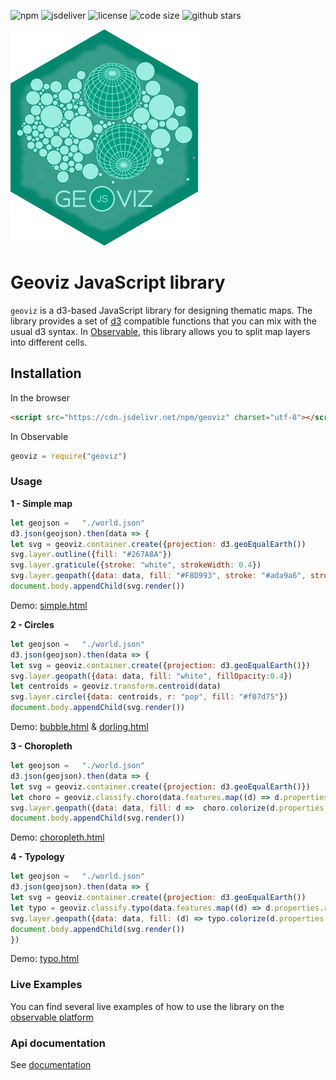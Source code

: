 ![npm](https://img.shields.io/npm/v/geoviz) ![jsdeliver](https://img.shields.io/jsdelivr/npm/hw/geoviz) ![license](https://img.shields.io/badge/license-MIT-success) ![code size](https://img.shields.io/github/languages/code-size/neocarto/geoviz) ![github stars](https://img.shields.io/github/stars/neocarto/geoviz?style=social)

![logo](img/logo_small.png)

# Geoviz JavaScript library

`geoviz` is a d3-based JavaScript library for designing thematic maps. The library provides a set of [d3](https://github.com/d3/d3) compatible functions that you can mix with the usual d3 syntax. In [Observable](https://observablehq.com/), this library allows you to split map layers into different cells.

## Installation

In the browser

```html
<script src="https://cdn.jsdelivr.net/npm/geoviz" charset="utf-8"></script>
```

In Observable

~~~js
geoviz = require("geoviz")
~~~

### Usage

**1 - Simple map**

~~~js
let geojson =   "./world.json"
d3.json(geojson).then(data => {
let svg = geoviz.container.create({projection: d3.geoEqualEarth())
svg.layer.outline({fill: "#267A8A"})
svg.layer.graticule({stroke: "white", strokeWidth: 0.4})
svg.layer.geopath({data: data, fill: "#F8D993", stroke: "#ada9a6", strokeWidth:0.5})
document.body.appendChild(svg.render())
~~~

Demo: [simple.html](https://neocarto.github.io/geoviz/examples/simple.html)

**2 - Circles**

~~~js
let geojson =   "./world.json"
d3.json(geojson).then(data => {
let svg = geoviz.container.create({projection: d3.geoEqualEarth()})
svg.layer.geopath({data: data, fill: "white", fillOpacity:0.4})
let centroids = geoviz.transform.centroid(data)
svg.layer.circle({data: centroids, r: "pop", fill: "#f07d75"})
document.body.appendChild(svg.render())
~~~

Demo: [bubble.html](https://neocarto.github.io/geoviz/examples/bubble.html) & [dorling.html](https://neocarto.github.io/geoviz/examples/dorling.html)

**3 - Choropleth**

~~~js
let geojson =   "./world.json"
d3.json(geojson).then(data => {
let svg = geoviz.container.create({projection: d3.geoEqualEarth()})
let choro = geoviz.classify.choro(data.features.map((d) => d.properties.gdppc))
svg.layer.geopath({data: data, fill: d =>  choro.colorize(d.properties.gdppc)})
document.body.appendChild(svg.render())
~~~

Demo: [choropleth.html](https://neocarto.github.io/geoviz/examples/choropleth.html)

**4 - Typology**

~~~js
let geojson =   "./world.json"
d3.json(geojson).then(data => {
let svg = geoviz.container.create({projection: d3.geoEqualEarth())
let typo = geoviz.classify.typo(data.features.map((d) => d.properties.region));
svg.layer.geopath({data: data, fill: (d) => typo.colorize(d.properties.region) })
document.body.appendChild(svg.render())
})
~~~

Demo: [typo.html](https://neocarto.github.io/geoviz/examples/typo.html)

### Live Examples

You can find several live examples of how to use the library on the [observable platform](https://observablehq.com/collection/@neocartocnrs/bergeoviztin)

### Api documentation

See [documentation](https://neocarto.github.io/geoviz/docs)
